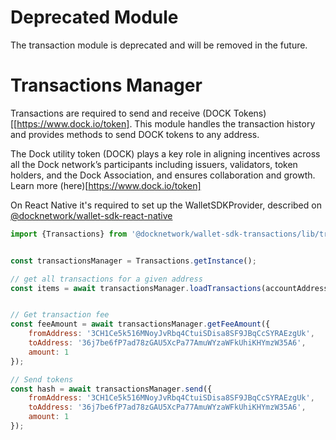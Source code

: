 
# Deprecated Module

The transaction module is deprecated and will be removed in the future.

# Transactions Manager 

Transactions are required to send and receive (DOCK Tokens)[[https://www.dock.io/token]. This module handles the transaction history and provides methods to send DOCK tokens to any address.

The Dock utility token (DOCK) plays a key role in aligning incentives across all the Dock network’s participants including issuers, validators, token holders, and the Dock Association, and ensures collaboration and growth. Learn more (here)[https://www.dock.io/token]

On React Native it's required to set up the WalletSDKProvider, described on [@docknetwork/wallet-sdk-react-native](https://www.npmjs.com/package/@docknetwork/wallet-sdk-react-native)

```js
import {Transactions} from '@docknetwork/wallet-sdk-transactions/lib/transactions';


const transactionsManager = Transactions.getInstance();

// get all transactions for a given address
const items = await transactionsManager.loadTransactions(accountAddress);


// Get transaction fee
const feeAmount = await transactionsManager.getFeeAmount({
    fromAddress: '3CH1Ce5k516MNoyJvRbq4CtuiSDisa8SF9JBqCcSYRAEzgUk',
    toAddress: '36j7be6fP7ad78zGAU5XcPa77AmuWYzaWFkUhiKHYmzW35A6',
    amount: 1
});

// Send tokens
const hash = await transactionsManager.send({
    fromAddress: '3CH1Ce5k516MNoyJvRbq4CtuiSDisa8SF9JBqCcSYRAEzgUk',
    toAddress: '36j7be6fP7ad78zGAU5XcPa77AmuWYzaWFkUhiKHYmzW35A6',
    amount: 1
});
```

